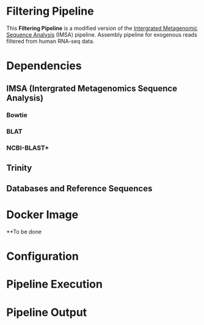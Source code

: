 # Filtering Pipeline
This **Filtering Pipeline** is a modified version of the [Intergrated Metagenomic Sequence Analysis](https://sourceforge.net/projects/arron-imsa/) (IMSA) pipeline. Assembly pipeline for exogenous reads filtered from human RNA-seq data.

# Dependencies

## IMSA (Intergrated Metagenomics Sequence Analysis)

### Bowtie

### BLAT

### NCBI-BLAST+

## Trinity

## Databases and Reference Sequences

# Docker Image
**To be done

# Configuration

# Pipeline Execution

# Pipeline Output
